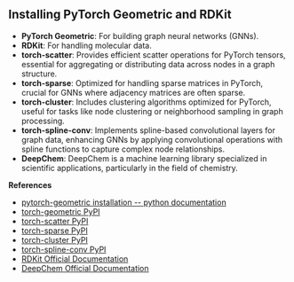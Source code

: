 ## Installing PyTorch Geometric and RDKit

- **PyTorch Geometric**: For building graph neural networks (GNNs).
- **RDKit**: For handling molecular data.
- **torch-scatter**: Provides efficient scatter operations for PyTorch tensors, essential for aggregating or distributing data across nodes in a graph structure.
- **torch-sparse**: Optimized for handling sparse matrices in PyTorch, crucial for GNNs where adjacency matrices are often sparse.
- **torch-cluster**: Includes clustering algorithms optimized for PyTorch, useful for tasks like node clustering or neighborhood sampling in graph processing.
- **torch-spline-conv**: Implements spline-based convolutional layers for graph data, enhancing GNNs by applying convolutional operations with spline functions to capture complex node relationships.
- **DeepChem**: DeepChem is a machine learning library specialized in scientific applications, particularly in the field of chemistry.

**References**
- [pytorch-geometric installation -- python documentation](https://pytorch-geometric.readthedocs.io/en/latest/install/installation.html)
- [torch-geometric PyPI](https://pypi.org/project/torch-geometric/)
- [torch-scatter PyPI](https://pypi.org/project/torch-scatter/)
- [torch-sparse PyPI](https://pypi.org/project/torch-sparse/)
- [torch-cluster PyPI](https://pypi.org/project/torch-cluster/)
- [torch-spline-conv PyPI](https://pypi.org/project/torch-spline-conv/)
- [RDKit Official Documentation](https://www.rdkit.org/docs/Install.html#cross-platform-using-pip)
- [DeepChem Official Documentation](https://deepchem.readthedocs.io/en/stable/get_started/installation.html)
